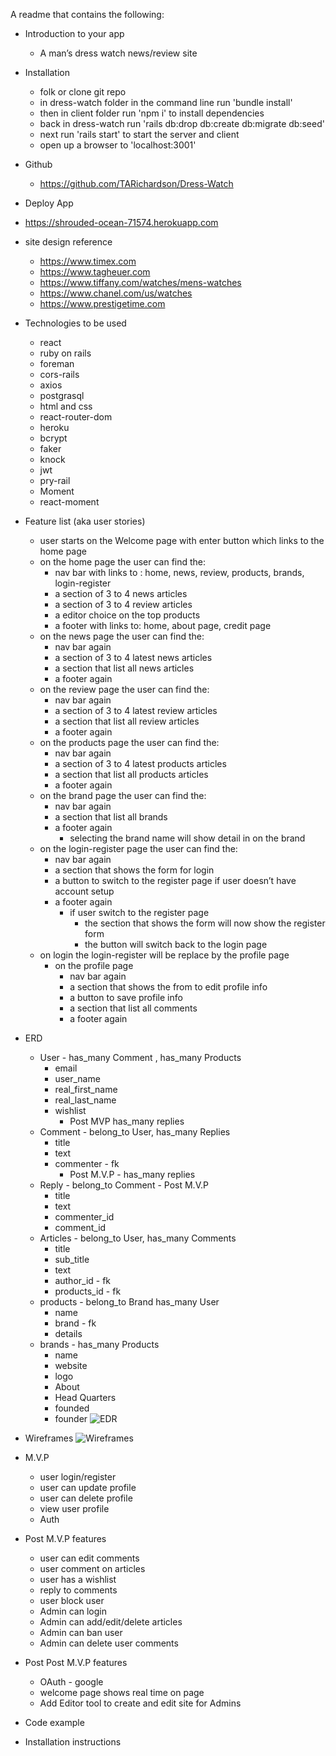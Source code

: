 A readme that contains the following:
* Introduction to your app
    * A man’s dress watch news/review site

* Installation
  * folk or clone git repo
  * in dress-watch folder in the command line run 'bundle install'
  * then in client folder run 'npm i' to install dependencies
  * back in dress-watch run 'rails db:drop db:create db:migrate db:seed'
  * next run 'rails start' to start the server and client
  * open up a browser to 'localhost:3001'

* Github
  * https://github.com/TARichardson/Dress-Watch

* Deploy App
 * https://shrouded-ocean-71574.herokuapp.com

* site design reference
  * https://www.timex.com
  * https://www.tagheuer.com
  * https://www.tiffany.com/watches/mens-watches
  * https://www.chanel.com/us/watches
  * https://www.prestigetime.com

* Technologies to be used
    * react
    * ruby on rails
    * foreman
    * cors-rails
    * axios
    * postgrasql
    * html and css
    * react-router-dom
    * heroku
    * bcrypt
    * faker
    * knock
    * jwt
    * pry-rail
    * Moment
    * react-moment

* Feature list (aka user stories)
    * user starts on the Welcome page with enter button which links to the home page
    * on the home page the user can find  the:
        * nav bar with links to : home, news, review, products, brands, login-register
        * a section of 3 to 4 news articles
        * a section of 3 to 4 review articles
        * a editor choice on the top products
        * a footer with links to: home, about page, credit page
    * on the news page the user can find the:
        * nav bar again
        * a section of 3 to 4 latest news articles
        * a section that list all news articles
        * a footer again
    * on the review page the user can find the:
        * nav bar again
        * a section of 3 to 4 latest review articles
        * a section that list all review articles
        * a footer again
    * on the products page the user can find the:
        * nav bar again
        * a section of 3 to 4 latest products articles
        * a section that list all products articles
        * a footer again
    * on the brand page the user can find the:
        * nav bar again
        * a section that list all brands
        * a footer again
            * selecting the brand name will show detail in on the brand
    * on the login-register page the user can find the:
        * nav bar again
        * a section that shows the form for login
        * a button to switch to the register page if user doesn’t have account setup
        * a footer again
            * if user switch to the register page
                * the section that shows the form will now show the register form
                * the button will switch back to the login page
    * on login the login-register will be replace by the profile page
        * on the profile page
            * nav bar again
            * a section that shows the from to edit profile info
            * a button to save profile info
            * a section that list all comments
            * a footer again
* ERD
    * User - has_many Comment , has_many Products
        * email
        * user_name
        * real_first_name
        * real_last_name
        * wishlist
            * Post MVP has_many replies
    * Comment - belong_to User, has_many Replies
        * title
        * text
        * commenter - fk
            * Post M.V.P - has_many replies
    * Reply - belong_to Comment - Post M.V.P
      * title
      * text
      * commenter_id
      * comment_id
    * Articles - belong_to User, has_many Comments
        * title
        * sub_title
        * text
        * author_id - fk
        * products_id - fk
    * products  - belong_to Brand has_many User
        * name
        * brand - fk
        * details
    * brands - has_many Products
        * name
        * website
        * logo
        * About
        * Head Quarters
        * founded
        * founder
![EDR](./doc_images/EDR-Dress_Watch.jpeg)


* Wireframes
![Wireframes](./doc_images/Wireframes.jpg)


* M.V.P
    * user login/register
    * user can update profile
    * user can delete profile
    * view user profile
    * Auth
* Post M.V.P features
    * user can edit comments
    * user comment on articles
    * user has a wishlist
    * reply to comments
    * user block user
    * Admin can login
    * Admin can add/edit/delete articles
    * Admin can ban user
    * Admin can delete user comments
* Post Post M.V.P features
    * OAuth - google
    * welcome page shows real time on page
    * Add Editor tool to create and edit site for Admins
* Code example
* Installation instructions
